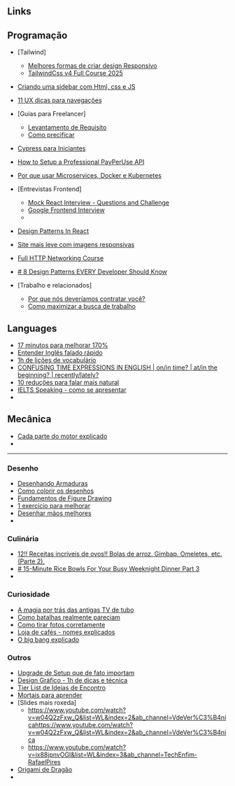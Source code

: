 ## Links

## Programação
- [Tailwind]
	- [Melhores formas de criar design Responsivo](https://www.youtube.com/watch?v=PuovsjZN11Y&list=WL&index=5&ab_channel=Lukas%7CWebDevelopment%26Design)
	- [TailwindCss v4 Full Course 2025](https://www.youtube.com/watch?v=6biMWgD6_JY&list=WL&index=4&ab_channel=JavaScriptMastery)

- [Criando uma sidebar com Html, css e JS](https://www.youtube.com/watch?v=R7b3OlEyqug&list=WL&index=3&ab_channel=Coding2GO)
- [11 UX dicas para navegações](https://www.youtube.com/watch?v=D29KL52Srtw&list=WL&index=3&ab_channel=DesignCourse)

- [Guias para Freelancer]
	- [Levantamento de Requisito](https://www.youtube.com/watch?v=xEdGAC0qzgY&list=WL&index=3&ab_channel=ONovoProgramador)
	- [Como precificar](https://www.youtube.com/watch?v=yXuwS3o6wOg&list=WL&index=3&ab_channel=ONovoProgramador)

- [Cypress para Iniciantes](https://www.youtube.com/watch?v=56N0P67ffIA&list=WL&index=3&ab_channel=ErickWendel)
- [How to Setup a Professional PayPerUse API](https://www.youtube.com/watch?v=nVKReCDBNpE&list=WL&index=5&ab_channel=WebDevCody)
- [Por que usar Microservices, Docker e Kubernetes](https://www.youtube.com/watch?v=y2ICZYOU09Q&list=WL&index=3&ab_channel=ByteGrad)

- [Entrevistas Frontend]
	- [ Mock React Interview - Questions and Challenge](https://www.youtube.com/watch?v=QjBAEPcNZHs&list=WL&index=4&ab_channel=CosdenSolutions)
	- [Google Frontend Interview](https://www.youtube.com/watch?v=ai1zmNO5Z3E&list=WL&index=3&ab_channel=Cl%C3%A9mentMihailescu)
	- 

- [Design Patterns In React](https://www.youtube.com/watch?v=QjBAEPcNZHs&list=WL&index=4&ab_channel=CosdenSolutions)
- [Site mais leve com imagens responsivas](https://www.youtube.com/watch?v=fp9eVtkQ4EA&list=WL&index=5&ab_channel=WebDevSimplified)

- [Full HTTP Networking Course](https://www.youtube.com/watch?v=2JYT5f2isg4&list=WL&index=10&ab_channel=freeCodeCamp.org)
- [# 8 Design Patterns EVERY Developer Should Know](https://www.youtube.com/watch?v=tAuRQs_d9F8&list=WL&index=3&ab_channel=NeetCode)


- [Trabalho e relacionados]
	- [Por que nós deveríamos contratar você?](https://www.youtube.com/watch?v=WQ6snVCCgt4&list=WL&index=3&ab_channel=TheCompaniesExpert)
	- [Como maximizar a busca de trabalho](https://www.youtube.com/watch?v=1X5bBLvmvww&list=WL&index=4&ab_channel=JavaScriptMastery)



## Languages
- [17 minutos para melhorar 170%](https://www.youtube.com/watch?v=fbmWgVN2eKk&list=WL&index=5&ab_channel=RussellClausse)
- [Entender Inglês falado rápido](https://www.youtube.com/watch?v=TkbLmOgScAs&list=WL&index=4&ab_channel=Arnel%27sEverydayEnglish)
- [1h de lições de vocabulário](https://www.youtube.com/watch?v=zfJAxhbz6PE&list=WL&index=3&ab_channel=InteractiveEnglish)
- [CONFUSING TIME EXPRESSIONS IN ENGLISH | on/in time? | at/in the beginning? | recently/lately?](https://www.youtube.com/watch?v=gUOi5Y_n_14&list=WL&index=3&ab_channel=Arnel%27sEverydayEnglish)
- [10 reduções para falar mais natural](https://www.youtube.com/watch?v=88mANqggaBk&list=WL&index=3&ab_channel=SpeakEnglishWithVanessa)
- [IELTS Speaking - como se apresentar](https://www.youtube.com/watch?v=MU8xhYgHT0U&list=WL&index=4&ab_channel=EnglishSpeakingSuccess)
- 

## Mecânica
- [Cada parte do motor explicado](https://www.youtube.com/watch?v=9KKfIYch1FE&list=WL&index=3&ab_channel=Donut)
- 



---
### Desenho
- [Desenhando Armaduras](https://www.youtube.com/watch?v=ybR6Kn62wl0&list=WL&index=3&ab_channel=SamDoesArts)
- [Como colorir os desenhos](https://www.youtube.com/watch?v=Z4yqg8qUgKU&list=WL&index=3&ab_channel=NIRO)
- [Fundamentos de Figure Drawing](https://www.youtube.com/watch?v=gpH8T2CRlLI&list=WL&index=3&ab_channel=RichardSmitheman)
- [1 exercício para melhorar](https://www.youtube.com/watch?v=Ol6Erpn7K6Q&list=PLZGN5jafwZKGozMmlYf67S4J52k9mlOXs&ab_channel=TheArtOfNemo)
- [Desenhar mãos melhores](https://www.youtube.com/watch?v=XBMQ-H-qUVk&list=PLZGN5jafwZKGozMmlYf67S4J52k9mlOXs&index=2&ab_channel=MarcoBucci)
- 


### Culinária
- [12!! Receitas incríveis de ovos!! Bolas de arroz. Gimbap. Omeletes, etc.(Parte 2).](https://www.youtube.com/watch?v=euWL9XbzxGY&list=WL&index=3&ab_channel=%EC%BF%A0%ED%82%B9%ED%95%98%EB%A3%A8CookingHaru%3A%29)
- [# 15-Minute Rice Bowls For Your Busy Weeknight Dinner Part 3](https://www.youtube.com/watch?v=JAcZ8v0vU38&list=PL97ajHsqIpPogDBIbfvU0bazIiNE8XLTJ&ab_channel=AaronandClaire)
- 

### Curiosidade
- [A magia por trás das antigas TV de tubo](https://www.youtube.com/watch?v=FyRbwU8s55s&list=WL&index=4&ab_channel=BrunoRataque)
- [Como batalhas realmente pareciam](https://www.youtube.com/watch?v=_GKLsHwCXx0&list=WL&index=4&ab_channel=HistoriaMilitum)
- [Como tirar fotos corretamente](https://www.youtube.com/watch?v=AJlp_obQgq8&list=WL&index=3&ab_channel=TimShields)
- [Loja de cafés - nomes explicados](https://www.youtube.com/watch?v=rLaVDQy0q8Y&list=WL&index=3&ab_channel=ArtistiCoffeeRoasters.)
- [O big bang explicado](https://www.youtube.com/watch?v=nNAuuTIf3LE&list=WL&index=4&ab_channel=Ci%C3%AAnciaTodoDia)

### Outros
- [Upgrade de Setup que de fato importam](https://www.youtube.com/watch?v=sokNsjgZN7A&list=WL&index=6&ab_channel=Shen)
- [Design Gráfico - 1h de dicas e técnica](https://www.youtube.com/watch?v=0L_QopbNt90&list=WL&index=3&ab_channel=SatoriGraphics)
- [Tier List de Ideias de Encontro](https://www.youtube.com/watch?v=EU8RkqgvHLU&list=WL&index=3&ab_channel=ImprovementPill)
- [Mortais para aprender](https://www.youtube.com/watch?v=5MrhUvXL3fE&list=WL&index=3&ab_channel=RonnieStreetStunts)
- [Slides mais roxeda]
	- https://www.youtube.com/watch?v=w04Q2zFxw_Q&list=WL&index=2&ab_channel=VdeVer%C3%B4nicahttps://www.youtube.com/watch?v=w04Q2zFxw_Q&list=WL&index=2&ab_channel=VdeVer%C3%B4nica
	- https://www.youtube.com/watch?v=jx88jpnvOGI&list=WL&index=3&ab_channel=TechEnfim-RafaelPires
- [Origami de Dragão](https://www.youtube.com/watch?v=jx88jpnvOGI&list=WL&index=3&ab_channel=TechEnfim-RafaelPires)
- 